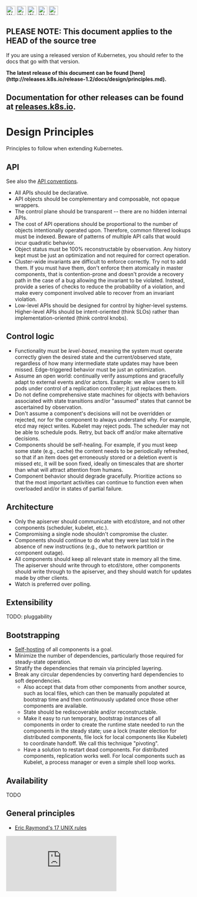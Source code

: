 <!-- BEGIN MUNGE: UNVERSIONED_WARNING -->

<!-- BEGIN STRIP_FOR_RELEASE -->

<img src="http://kubernetes.io/kubernetes/img/warning.png" alt="WARNING"
     width="25" height="25">
<img src="http://kubernetes.io/kubernetes/img/warning.png" alt="WARNING"
     width="25" height="25">
<img src="http://kubernetes.io/kubernetes/img/warning.png" alt="WARNING"
     width="25" height="25">
<img src="http://kubernetes.io/kubernetes/img/warning.png" alt="WARNING"
     width="25" height="25">
<img src="http://kubernetes.io/kubernetes/img/warning.png" alt="WARNING"
     width="25" height="25">

<h2>PLEASE NOTE: This document applies to the HEAD of the source tree</h2>

If you are using a released version of Kubernetes, you should
refer to the docs that go with that version.

<!-- TAG RELEASE_LINK, added by the munger automatically -->
<strong>
The latest release of this document can be found
[here](http://releases.k8s.io/release-1.2/docs/design/principles.md).

Documentation for other releases can be found at
[releases.k8s.io](http://releases.k8s.io).
</strong>
--

<!-- END STRIP_FOR_RELEASE -->

<!-- END MUNGE: UNVERSIONED_WARNING -->

# Design Principles

Principles to follow when extending Kubernetes.

## API

See also the [API conventions](../devel/api-conventions.md).

* All APIs should be declarative.
* API objects should be complementary and composable, not opaque wrappers.
* The control plane should be transparent -- there are no hidden internal APIs.
* The cost of API operations should be proportional to the number of objects
intentionally operated upon. Therefore, common filtered lookups must be indexed.
Beware of patterns of multiple API calls that would incur quadratic behavior.
* Object status must be 100% reconstructable by observation. Any history kept
must be just an optimization and not required for correct operation.
* Cluster-wide invariants are difficult to enforce correctly. Try not to add
them. If you must have them, don't enforce them atomically in master components,
that is contention-prone and doesn't provide a recovery path in the case of a
bug allowing the invariant to be violated. Instead, provide a series of checks
to reduce the probability of a violation, and make every component involved able
to recover from an invariant violation.
* Low-level APIs should be designed for control by higher-level systems.
Higher-level APIs should be intent-oriented (think SLOs) rather than
implementation-oriented (think control knobs).

## Control logic

* Functionality must be *level-based*, meaning the system must operate correctly
given the desired state and the current/observed state, regardless of how many
intermediate state updates may have been missed. Edge-triggered behavior must be
just an optimization.
* Assume an open world: continually verify assumptions and gracefully adapt to
external events and/or actors. Example: we allow users to kill pods under
control of a replication controller; it just replaces them.
* Do not define comprehensive state machines for objects with behaviors
associated with state transitions and/or "assumed" states that cannot be
ascertained by observation.
* Don't assume a component's decisions will not be overridden or rejected, nor
for the component to always understand why. For example, etcd may reject writes.
Kubelet may reject pods. The scheduler may not be able to schedule pods. Retry,
but back off and/or make alternative decisions.
* Components should be self-healing. For example, if you must keep some state
(e.g., cache) the content needs to be periodically refreshed, so that if an item
does get erroneously stored or a deletion event is missed etc, it will be soon
fixed, ideally on timescales that are shorter than what will attract attention
from humans.
* Component behavior should degrade gracefully. Prioritize actions so that the
most important activities can continue to function even when overloaded and/or
in states of partial failure.

## Architecture

* Only the apiserver should communicate with etcd/store, and not other
components (scheduler, kubelet, etc.).
* Compromising a single node shouldn't compromise the cluster.
* Components should continue to do what they were last told in the absence of
new instructions (e.g., due to network partition or component outage).
* All components should keep all relevant state in memory all the time. The
apiserver should write through to etcd/store, other components should write
through to the apiserver, and they should watch for updates made by other
clients.
* Watch is preferred over polling.

## Extensibility

TODO: pluggability

## Bootstrapping

* [Self-hosting](http://issue.k8s.io/246) of all components is a goal.
* Minimize the number of dependencies, particularly those required for
steady-state operation.
* Stratify the dependencies that remain via principled layering.
* Break any circular dependencies by converting hard dependencies to soft
dependencies.
  * Also accept that data from other components from another source, such as
local files, which can then be manually populated at bootstrap time and then
continuously updated once those other components are available.
  * State should be rediscoverable and/or reconstructable.
  * Make it easy to run temporary, bootstrap instances of all components in
order to create the runtime state needed to run the components in the steady
state; use a lock (master election for distributed components, file lock for
local components like Kubelet) to coordinate handoff. We call this technique
"pivoting".
  * Have a solution to restart dead components. For distributed components,
replication works well. For local components such as Kubelet, a process manager
or even a simple shell loop works.

## Availability

TODO

## General principles

* [Eric Raymond's 17 UNIX rules](https://en.wikipedia.org/wiki/Unix_philosophy#Eric_Raymond.E2.80.99s_17_Unix_Rules)


<!-- BEGIN MUNGE: GENERATED_ANALYTICS -->
[![Analytics](https://kubernetes-site.appspot.com/UA-36037335-10/GitHub/docs/design/principles.md?pixel)]()
<!-- END MUNGE: GENERATED_ANALYTICS -->
